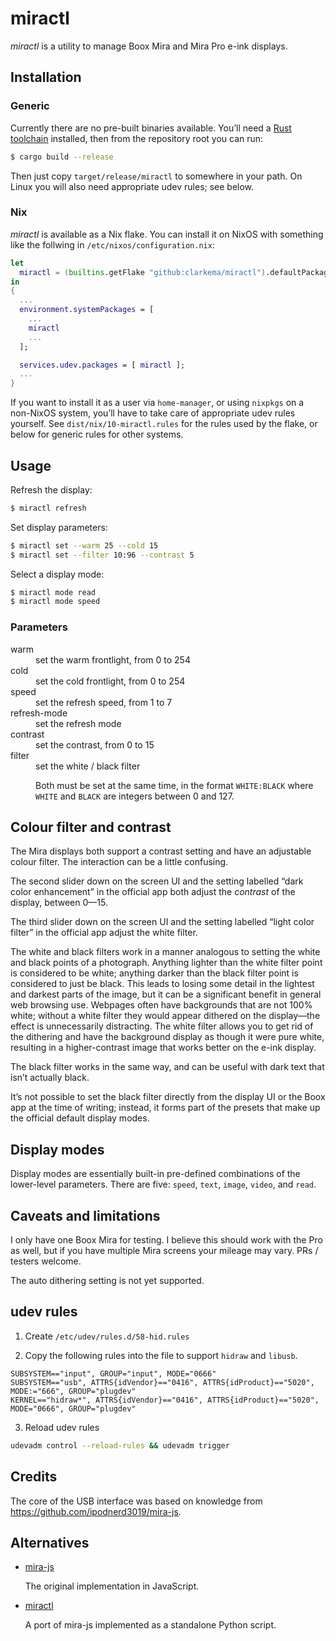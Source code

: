 # miractl

_miractl_ is a utility to manage Boox Mira and Mira Pro e-ink displays.

## Installation

### Generic

Currently there are no pre-built binaries available. You’ll need a [Rust
toolchain](https://rustup.rs/) installed, then from the repository root you can
run:

```sh
$ cargo build --release
```

Then just copy `target/release/miractl` to somewhere in your path.  On Linux you
will also need appropriate udev rules; see below.

### Nix

_miractl_ is available as a Nix flake.  You can install it on NixOS with
something like the follwing in `/etc/nixos/configuration.nix`:

``` nix
let
  miractl = (builtins.getFlake "github:clarkema/miractl").defaultPackage.${builtins.currentSystem};
in
{
  ...
  environment.systemPackages = [
    ...
    miractl
    ...
  ];

  services.udev.packages = [ miractl ];
  ...
}
```

If you want to install it as a user via `home-manager`, or using `nixpkgs` on a
non-NixOS system, you’ll have to take care of appropriate udev rules yourself.
See `dist/nix/10-miractl.rules` for the rules used by the flake, or below for
generic rules for other systems.

## Usage

Refresh the display:

```bash
$ miractl refresh
```

Set display parameters:

```bash
$ miractl set --warm 25 --cold 15
$ miractl set --filter 10:96 --contrast 5
```

Select a display mode:

```bash
$ miractl mode read
$ miractl mode speed
```

### Parameters

<dl>
  <dt>warm</td>
  <dd>
    set the warm frontlight, from 0 to 254
  </dd>

  <dt>cold</td>
  <dd>
    set the cold frontlight, from 0 to 254
  </dd>

  <dt>speed</td>
  <dd>
    set the refresh speed, from 1 to 7
  </dd>

  <dt>refresh-mode</td>
  <dd>
    set the refresh mode
  </dd>

  <dt>contrast</td>
  <dd>
    set the contrast, from 0 to 15
  </dd>

  <dt>filter</td>
  <dd>
    set the white / black filter

Both must be set at the same time, in the format `WHITE:BLACK` where `WHITE`
and `BLACK` are integers between 0 and 127.
  </dd>
</dl>

## Colour filter and contrast

The Mira displays both support a contrast setting and have an adjustable colour
filter.  The interaction can be a little confusing.

The second slider down on the screen UI and the setting labelled “dark color
enhancement” in the official app both adjust the _contrast_ of the display,
between 0—15.

The third slider down on the screen UI and the setting labelled “light color
filter” in the official app adjust the white filter.

The white and black filters work in a manner analogous to setting the white and
black points of a photograph.  Anything lighter than the white filter point is
considered to be white; anything darker than the black filter point is
considered to just be black.  This leads to losing some detail in the lightest
and darkest parts of the image, but it can be a significant benefit in general
web browsing use.  Webpages often have backgrounds that are not 100% white;
without a white filter they would appear dithered on the display—the effect is
unnecessarily distracting.  The white filter allows you to get rid of the
dithering and have the background display as though it were pure white,
resulting in a higher-contrast image that works better on the e-ink display.

The black filter works in the same way, and can be useful with dark text that
isn’t actually black.

It’s not possible to set the black filter directly from the display UI or the
Boox app at the time of writing; instead, it forms part of the presets that
make up the official default display modes.

## Display modes

Display modes are essentially built-in pre-defined combinations of the
lower-level parameters.  There are five: `speed`, `text`, `image`, `video`, and
`read`.

## Caveats and limitations

I only have one Boox Mira for testing.  I believe this should work with the Pro
as well, but if you have multiple Mira screens your mileage may vary.  PRs /
testers welcome.

The auto dithering setting is not yet supported.

## udev rules

1. Create `/etc/udev/rules.d/58-hid.rules`

2. Copy the following rules into the file to support `hidraw` and `libusb`.

```
SUBSYSTEM=="input", GROUP="input", MODE="0666"
SUBSYSTEM=="usb", ATTRS{idVendor}=="0416", ATTRS{idProduct}=="5020", MODE:="666", GROUP="plugdev"
KERNEL=="hidraw*", ATTRS{idVendor}=="0416", ATTRS{idProduct}=="5020", MODE="0666", GROUP="plugdev"
```

3. Reload udev rules

```bash
udevadm control --reload-rules && udevadm trigger
```

## Credits

The core of the USB interface was based on knowledge from
https://github.com/ipodnerd3019/mira-js.

## Alternatives

 - [mira-js](https://github.com/ipodnerd3019/mira-js)

   The original implementation in JavaScript.


 - [miractl](https://git.sr.ht/~elithper/miractl)

   A port of mira-js implemented as a standalone Python script.
